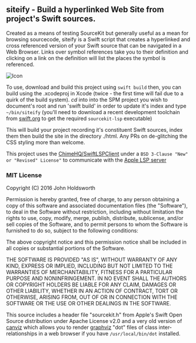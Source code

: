 
## siteify - Build a hyperlinked Web Site from project's Swift sources.

Created as a means of testing SourceKit but generally useful as a mean for browsing
sourcecode, siteify is a Swift script that creates a
hyperlinked and cross referenced version of your Swift source that can be navigated
in a Web Browser. Links over symbol references take you to their definition and
clicking on a link on the definition will list the places the symbol is referenced.

![Icon](http://injectionforxcode.johnholdsworth.com/siteify2.png)

To use, download and build this project using `swift build` then, you can build using
the .xcodeproj in Xcode (twice - the first time will fail due to a quirk of the build system).
_cd_ into into the SPM project you wish to document's root and run 'swift build' in
order to update it's index and type `~/bin/siteify` (you'll need to download a recent
development toolchain from [swift.org](https://swift.org/download/) to get the required
`sourcekit-lsp` executable)

This will build your project recording it's constituent Swift sources, index them
then build the site in the directory ./html. Any PRs on de-glitching the CSS styling
more than welcome.

This project uses the [ChimeHQ/SwiftLSPClient](https://github.com/ChimeHQ/SwiftLSPClient) under a `BSD 3-Clause "New" or "Revised" License"` to communicate with the [Apple LSP server](https://github.com/apple/sourcekit-lsp)

### MIT License

Copyright (C) 2016 John Holdsworth

Permission is hereby granted, free of charge, to any person obtaining a copy of this software and associated 
documentation files (the "Software"), to deal in the Software without restriction, including without limitation 
the rights to use, copy, modify, merge, publish, distribute, sublicense, and/or sell copies of the Software, 
and to permit persons to whom the Software is furnished to do so, subject to the following conditions:

The above copyright notice and this permission notice shall be included in all copies or substantial 
portions of the Software.

THE SOFTWARE IS PROVIDED "AS IS", WITHOUT WARRANTY OF ANY KIND, EXPRESS OR IMPLIED, INCLUDING BUT NOT 
LIMITED TO THE WARRANTIES OF MERCHANTABILITY, FITNESS FOR A PARTICULAR PURPOSE AND NONINFRINGEMENT. 
IN NO EVENT SHALL THE AUTHORS OR COPYRIGHT HOLDERS BE LIABLE FOR ANY CLAIM, DAMAGES OR OTHER LIABILITY, 
WHETHER IN AN ACTION OF CONTRACT, TORT OR OTHERWISE, ARISING FROM, OUT OF OR IN CONNECTION WITH THE 
SOFTWARE OR THE USE OR OTHER DEALINGS IN THE SOFTWARE.

This source includes a header file "sourcekit.h" from Apple's Swift Open Source distribution under Apache License v2.0 and a very old version of [canviz](http://www.ryandesign.com/canviz/) which allows you to render [graphviz](https://www.graphviz.org/) "dot" files of class inter-relationships in a web browser if you have `/usr/local/bin/dot` installed.
